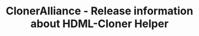 ---
title: ClonerAlliance - Release information about HDML-Cloner Helper
name: HDML-Cloner Helper
metaItems:
  - name: description
    content: Release history of HDML-Cloner Helper.
  - name: keywords
    content: cloneralliance, video, recorder, capture, hdmi, software, 4k, live stream, release
breadcrumb: Example
layout: primary
jumbotronAreasDownloadTop:
  - name: Software Release
    template: overlay
    overlayBody: # template 样式为 overlay 时有效 , 设置内容区样式
      template: half
      postion: down
      height: 40 #单位是百分比  
    imageUrl: hc_concept_post.jpg
    height: 500
    title: SOFTWARE RELEASE HISTORY    
    additionClass: text-center
    bgStyle:
      color: dark
      positionY: 30 #单位是百分比
releaseBlock:
  iconUrl: hc_icon.png
  title: HDML-Cloner Helper
  releaseList:
    - version: 1.62.218
      size: 23.2 MB
      releaseDate: Jun 17, 2017
      description: 
        - Fixed some bugs.
      download:
        - downloadUrl: HDML-Cloner_Helper_Setup.exe
    - version: 1.62
      size: 23.2 MB
      releaseDate: May 17, 2016
      description: 
        - Converts the videos with various formats to MP4 video format first before merging in any case.
    - version: 1.61
      size: 23.1 MB
      releaseDate: Jan. 20, 2016
      description: 
        - Supports H.264 hardware acceleration. 
        - Added the support for merging multiple TS files. 
    - version: '1.50'
      size: 23.1 MB
      releaseDate: Dec. 31, 2015
      description: 
        - Increased the transcoding speed. 
        - Fixed some bugs.
    - version: '1.40'
      size: 23.2 MB
      releaseDate: Dec. 15, 2015
      description: 
        - Enhanced the function of merging video files.
    - version: '1.30'
      size: 23.4 MB
      releaseDate: Nov. 2, 2015
      description: 
        - Increased the transcoding speed.        
        - Fixed some bugs.
    - version: '1.20'
      size: 23.5 MB
      releaseDate: Jun. 21, 2015
      description: 
        - Improved the efficiency of making DVD movies.        
        - Added multiple parameter options. 
        - Supports for saving DVD and Blu-ray movie files on the hard disk
        - Fixed some minor bugs.
    - version: '1.10'
      size: 23.4 MB
      releaseDate: Jan. 30, 2015
      description: 
        - Creates DVD/Blu-ray movie discs from video files. 
        - Burns a variety of data files to a blank DVD/Blu-ray disc. 
        - Creates ISO files from video and data files. 
        - Converts video files to DVD/Blu-ray video format. 
        - Supports for burning in PAL and NTSC formats for DVD burn.Supports 1080p output for Blu-ray burn. 
        - Merges multiple video files into one large file for uninterrupted playback.
        - Converts video files to MP4 format before merging. 
        - Trims one large video file to keep only your desired contents before merging by setting the starting time and ending time.
        - Create a new project to add video files for burning and save the project on the hard disk as a .cpj file for editing. 
        - Supports for burning video files to single-layer DVDs, dual-layer DVDs, single-layer Blu-ray discs and dual-layer Blu-ray discs. 
        - Verifies data when the burn is finished to ensure a successful burn.
        - Select whether to re-encode when burning MPEG-2 files for DVD burn.
---